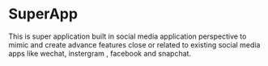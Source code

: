 # SuperApp
This is super application built in social media application perspective to mimic and create advance features close or related to existing social media apps like wechat, instergram , facebook and snapchat.



